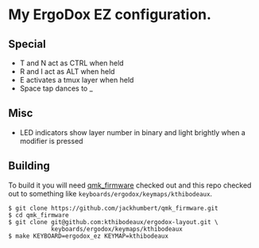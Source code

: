 # My ErgoDox EZ configuration.

## Special
* T and N act as CTRL when held
* R and I act as ALT when held
* E activates a tmux layer when held
* Space tap dances to _

## Misc
* LED indicators show layer number in binary and light brightly when a modifier
  is pressed

## Building

To build it you will need [qmk_firmware][qmk] checked out and this repo checked
out to something like `keyboards/ergodox/keymaps/kthibodeaux`.

 [qmk]: https://github.com/jackhumbert/qmk_firmware

```
$ git clone https://github.com/jackhumbert/qmk_firmware.git
$ cd qmk_firmware
$ git clone git@github.com:kthibodeaux/ergodox-layout.git \
            keyboards/ergodox/keymaps/kthibodeaux
$ make KEYBOARD=ergodox_ez KEYMAP=kthibodeaux
```
